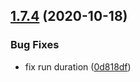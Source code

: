 ## [1.7.4](https://github.com/rfoel/run/compare/v1.7.3...v1.7.4) (2020-10-18)


### Bug Fixes

* fix run duration ([0d818df](https://github.com/rfoel/run/commit/0d818dfaff5daa479d78dd03f3cfb9fe87b422b9))

